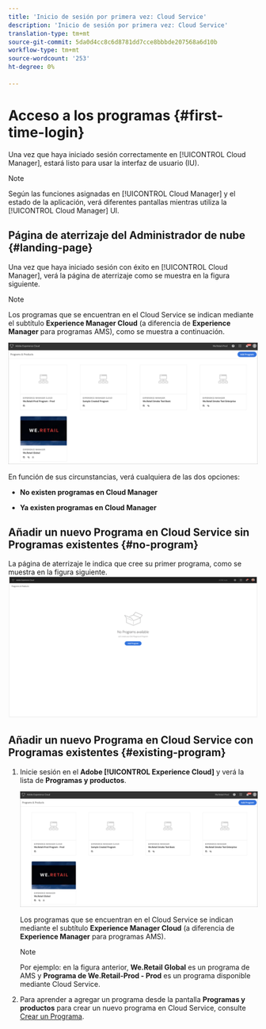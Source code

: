 ```yaml
---
title: 'Inicio de sesión por primera vez: Cloud Service'
description: 'Inicio de sesión por primera vez: Cloud Service'
translation-type: tm+mt
source-git-commit: 5da0d4cc8c6d8781dd7cce8bbbde207568a6d10b
workflow-type: tm+mt
source-wordcount: '253'
ht-degree: 0%

---
```



# Acceso a los programas {#first-time-login}

Una vez que haya iniciado sesión correctamente en [!UICONTROL Cloud Manager], estará listo para usar la interfaz de usuario (IU).

>[!NOTE]
>
>Según las funciones asignadas en [!UICONTROL Cloud Manager] y el estado de la aplicación, verá diferentes pantallas mientras utiliza la [!UICONTROL Cloud Manager] UI.

## Página de aterrizaje del Administrador de nube {#landing-page}

Una vez que haya iniciado sesión con éxito en [!UICONTROL Cloud Manager], verá la página de aterrizaje como se muestra en la figura siguiente.

>[!NOTE]
>
>Los programas que se encuentran en el Cloud Service se indican mediante el subtítulo **Experience Manager Cloud** (a diferencia de **Experience Manager** para programas AMS), como se muestra a continuación.

![](assets/first_timelogin1.png)


En función de sus circunstancias, verá cualquiera de las dos opciones:

* **No existen programas en Cloud Manager**

* **Ya existen programas en Cloud Manager**

## Añadir un nuevo Programa en Cloud Service sin Programas existentes {#no-program}


La página de aterrizaje le indica que cree su primer programa, como se muestra en la figura siguiente.
![](assets/first_timelogin0.png)


## Añadir un nuevo Programa en Cloud Service con Programas existentes {#existing-program}


1. Inicie sesión en el **Adobe [!UICONTROL Experience Cloud]** y verá la lista de **Programas y productos**.

   ![](assets/first_timelogin1.png)

   Los programas que se encuentran en el Cloud Service se indican mediante el subtítulo **Experience Manager Cloud** (a diferencia de **Experience Manager** para programas AMS).

   >[!NOTE]
   >Por ejemplo: en la figura anterior, **We.Retail Global** es un programa de AMS y **Programa de We.Retail-Prod - Prod** es un programa disponible mediante Cloud Service.

1. Para aprender a agregar un programa desde la pantalla **Programas y productos** para crear un nuevo programa en Cloud Service, consulte [Crear un Programa](/help/onboarding/getting-access-to-aem-in-cloud/creating-a-program.md).


